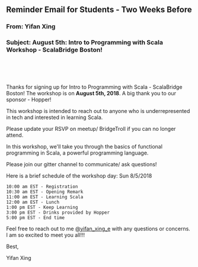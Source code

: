 ## Reminder Email for Students - Two Weeks Before


### From: Yifan Xing

### Subject: August 5th: Intro to Programming with Scala Workshop - ScalaBridge Boston!

<br>
<br>
<br>

Thanks for signing up for Intro to Programming with Scala - ScalaBridge Boston! The workshop is on **August 5th, 2018**. A big thank you to our sponsor - Hopper!

This workshop is intended to reach out to anyone who is underrepresented in tech and interested in learning Scala.

Please update your RSVP on meetup/ BridgeTroll if you can no longer attend.

In this workshop, we'll take you through the basics of functional programming in Scala, a powerful programming language.

Please join our gitter channel to communicate/ ask questions!

Here is a brief schedule of the workshop day: Sun 8/5/2018

```text
10:00 am EST - Registration
10:30 am EST - Opening Remark
11:00 am EST - Learning Scala
12:00 am EST - Lunch
1:00 pm EST - Keep Learning
3:00 pm EST - Drinks provided by Hopper
5:00 pm EST - End time
```


Feel free to reach out to me [@yifan_xing_e](https://twitter.com/yifan_xing_e) with any questions or concerns. I am so excited to meet you all!!!


Best,

Yifan Xing

